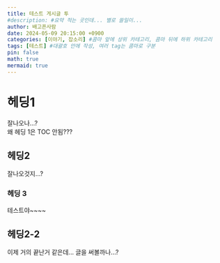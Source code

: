 ```yaml
---
title: 테스트 게시글 투
#description: #요약 적는 곳인데... 별로 쓸일이...
author: 배고픈사람
date: 2024-05-09 20:15:00 +0900
categories: [이야기, 잡소리] #콤마 앞에 상위 카테고리, 콤마 뒤에 하위 카테고리
tags: [테스트] #대괄호 안에 작성, 여러 tag는 콤마로 구분
pin: false
math: true
mermaid: true
---
```


<!-- 이 아래부터 글 작성 -->  

# 헤딩1
잘나오나...?  
왜 헤딩 1은 TOC 안됨???

## 헤딩2
잘나오것지...?  

### 헤딩 3
테스트야~~~~  

## 헤딩2-2
이제 거의 끝난거 같은데... 글을 써볼까나...?